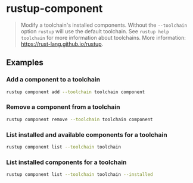 # rustup-component

> Modify a toolchain's installed components. Without the `--toolchain` option `rustup` will use the default toolchain. See `rustup help toolchain` for more information about toolchains. More information: <https://rust-lang.github.io/rustup>.

## Examples

### Add a component to a toolchain

```bash
rustup component add --toolchain toolchain component
```

### Remove a component from a toolchain

```bash
rustup component remove --toolchain toolchain component
```

### List installed and available components for a toolchain

```bash
rustup component list --toolchain toolchain
```

### List installed components for a toolchain

```bash
rustup component list --toolchain toolchain --installed
```
